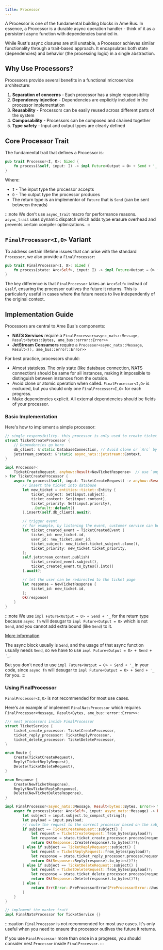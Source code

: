 ```yaml
---
title: Processor
---
```


A Processor is one of the fundamental building blocks in Ame Bus. In essence, a Processor is a durable async operation handler - think of it as a persistent async function with dependencies bundled in.

While Rust's async closures are still unstable, a Processor achieves similar functionality through a trait-based approach. It encapsulates both state (dependencies) and behavior (the processing logic) in a single abstraction.

## Why Use Processors?

Processors provide several benefits in a functional microservice architecture:

1. **Separation of concerns** - Each processor has a single responsibility
2. **Dependency injection** - Dependencies are explicitly included in the processor implementation
3. **Reusability** - Processors can be easily reused across different parts of the system
4. **Composability** - Processors can be composed and chained together
5. **Type safety** - Input and output types are clearly defined

## Core Processor Trait

The fundamental trait that defines a Processor is:

```rust
pub trait Processor<I, O>: Sized {
    fn process(&self, input: I) -> impl Future<Output = O> + Send + '_;
}
```

Where:
- `I` - The input type the processor accepts
- `O` - The output type the processor produces
- The return type is an implementor of `Future` that is `Send` (can be sent between threads)

:::note
We don't use `async_trait` macro for performance reasons. `async_trait` uses dynamic dispatch which adds type erasure overhead and prevents certain compiler optimizations.
:::

## `FinalProcessor<I,O>` Variant

To address certain lifetime issues that can arise with the standard `Processor`, we also provide a `FinalProcessor`:

```rust
pub trait FinalProcessor<I, O>: Sized {
    fn process(state: Arc<Self>, input: I) -> impl Future<Output = O> + Send;
}
```

The key difference is that `FinalProcessor` takes an `Arc<Self>` instead of `&self`, ensuring the processor outlives the future it returns. This is particularly useful in cases where the future needs to live independently of the original context.

## Implementation Guide

Processors are central to Ame Bus's components:

- **NATS Services** require a `FinalProcessor<async_nats::Message, Result<bytes::Bytes, ame_bus::error::Error>>`
- **JetStream Consumers** require a `Processor<async_nats::Message, Result<(), ame_bus::error::Error>>`

For best practice, processors should:

- Almost stateless. The only state (like database connection, NATS connection) should be same for all instances, making it impossible to distinguish between instances from the outside.
- Avoid clone or atomic operation when called. `FinalProcessor<I,O>` is excluded, but you should only one `FinalProcessor<I,O>` for each progress.
- Make dependencies explicit. All external dependencies should be fields of your processor.

### Basic Implementation

Here's how to implement a simple processor:

```rust
// single responsibility. this processor is only used to create ticket
struct TicketCreateProcessor {
    // Dependencies go here
    db_client: &'static DatabaseConnection, // Avoid clone or `Arc` by using `OnceCell<T>` and `&'static T`
    jetstream_context: &'static async_nats::jetstream::Context,
}

impl Processor<
    TicketCreateRequest, anyhow::Result<NewTicketResponse>  // use `anyhow::Result` to make error handling simpler
> for TicketCreateProcessor {
    async fn process(&self, input: TicketCreateRequest) -> anyhow::Result<NewTicketResponse> {
        // insert the ticket into database
        let new_ticket = entities::ticket::Entity {
            ticket_subject: Set(input.subject),
            ticket_content: Set(input.content),
            ticket_priority: Set(input.priority),
            ..Default::default()
        }.insert(self.db_client).await?;

        // trigger event
        // for example, by listening the event, customer service can be notified
        let ticket_created_event = TicketCreatedEvent {
            ticket_id: new_ticket.id,
            user_id: new_ticket.user_id,
            ticket_subject: new_ticket.ticket_subject.clone(),
            ticket_priority: new_ticket.ticket_priority,
        };
        self.jetstream_context.publish(
            ticket_created_event.subject(),
            ticket_created_event.to_bytes().into()
        ).await?;

        // let the user can be redirected to the ticket page
        let response = NewTicketResponse {
            ticket_id: new_ticket.id,
        };
        Ok(response)
    }
}
```

:::note
We use `impl Future<Output = O> + Send + '_` for the return type because `async fn` will desugar to `impl Future<Output = O>` which is not `Send`, and you cannot add extra bound (like `Send`) to it. 

[More information](https://blog.rust-lang.org/2023/12/21/async-fn-rpit-in-traits.html)

The async block usually is `Send`, and the usage of that async function usually needs `Send`, so we have to use `impl Future<Output = O> + Send + '_`.

But you don't need to use `impl Future<Output = O> + Send + '_` in your code, since `async fn` will desugar to `impl Future<Output = O> + Send + '_` for you.
:::

### Using FinalProcessor

`FinalProcessor<I,O>` is not recommended for most use cases.

Here's an example of implement `FinalNatsProcessor` which requires `FinalProcessor<Message, Result<Bytes, ame_bus::error::Error>>`:

```rust
/// nest processors inside FinalProcessor
struct TicketService {
    ticket_create_processor: TicketCreateProcessor,
    ticket_reply_processor: TicketReplyProcessor,
    ticket_delete_processor: TicketDeleteProcessor,
}

enum Route {
    Create(TicketCreateRequest),
    Reply(TicketReplyRequest),
    Delete(TicketDeleteRequest),
}

enum Response {
    Create(NewTicketResponse),
    Reply(NewTicketReplyResponse),
    Delete(NewTicketDeleteResponse),
}

impl FinalProcessor<async_nats::Message, Result<bytes::Bytes, Error>> for TicketService {
    async fn process(state: Arc<Self>, input: async_nats::Message) -> Result<bytes::Bytes, Error> {
        let subject = input.subject.to_compact_string();
        let payload = input.payload;
        // route the request to the correct processor based on the subject
        if subject == TicketCreateRequest::subject() {
            let request = TicketCreateRequest::from_bytes(payload)?;
            let response = state.ticket_create_processor.process(request).await?
            return Ok(Response::Create(response).to_bytes()?);
        } else if subject == TicketReplyRequest::subject() {
            let request = TicketReplyRequest::from_bytes(payload)?;
            let response = state.ticket_reply_processor.process(request).await?
            return Ok(Response::Reply(response).to_bytes()?);
        } else if subject == TicketDeleteRequest::subject() {
            let request = TicketDeleteRequest::from_bytes(payload)?;
            let response = state.ticket_delete_processor.process(request).await?
            return Ok(Response::Delete(response).to_bytes()?);
        } else {
            return Err(Error::PreProcessorError(PreProcessorError::UnexpectedSubject(input.subject)));
        }
    }
}

// implement the marker trait
impl FinalNatsProcessor for TicketService {}
```

:::caution
`FinalProcessor` is not recommended for most use cases. It's only useful when you need to ensure the processor outlives the future it returns.

If you use `FinalProcessor` more than once in a progress, you should consider nest `Processor` inside `FinalProcessor`.
:::